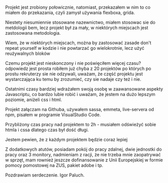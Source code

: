 Projekt jest zrobiony połowicznie, natomiast, przekazałem w nim to co miałem do przekazania, czyli zamysł używania flexboxa, grida.

Niestety niesumiennie stosowane nazewnictwo, miałem stosowac sie do metdologii bem, lecz projekt był za mały, w niektórych miejscach jest zastosowana metodologia.

Wiem, że w niektórych miejscach, można by zastosować zasade don't repeat yourself w kodzie i nie powtarzać go wielokrotnie, lecz użyć reużywalnych bloków

Czemu projekt jest nieskonczony i nie poświęciłem więcej czasu? odpowiedz jest prosta robiłem już chyba z 20 projektów po których po prostu rekruterzy sie nie odzywali, uważam, że część projektu jest wystarczająca ku temu by zrozumieć, czy sie nadaje czy też i nie.

Ostatnimi czasy bardziej wdrażałem swoją osobę w zaawansowane aspekty Javascriptu, co bardzo lubie robić i uważam, że jestem na dużo lepszym poziomie, aniżeli css i html. 

Projekt załączam na Githuba, używałem sassa, emmeta, live-servera od npm, pisałem w programie VisualStudio Code.

Przybliżony czas pracy nad projektem to 2h - musiałem odświeżyć sobie htmla i cssa dlatego czas był dość długi.

Jestem pewien, że z każdym projektem będzie coraz lepiej

Z dodatkowych atutów, posiadam pokój do pracy zdalnej, dwie jednostki do pracy oraz 3 monitory, nadmieniam z racji, że nie trzeba mnie zaopatrywać w sprzęt, mam rownież jeszcze dofinansowanie z Unii Europejskiej w formie pomocy pomostowej na ZUS, pakiet adobe i tp.

Pozdrawiam serdeczenie. Igor Paluch.